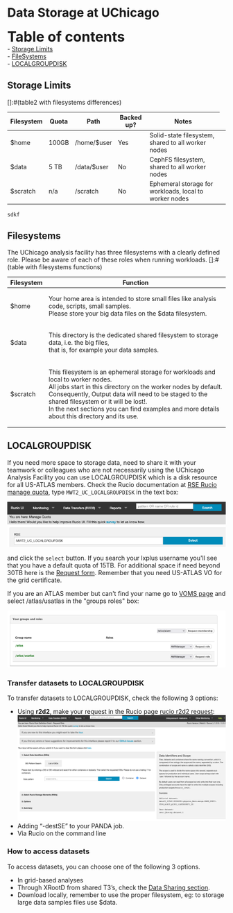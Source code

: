 # Data Storage at UChicago
  
  <!--<big>**Table of contents**</big>-->

<font size="6">**Table of contents**</font>
  <br> - [Storage Limits](#storage-limits)
  <br> - [FileSystems](#filesystems)
  <br> - [LOCALGROUPDISK](#localgroupdisk)
<!--+ [-](#-)-->
## Storage Limits
 

[]:#(table2  with filesystems differences)
<table>
<thead>
<tr>
<th>Filesystem</th>
<th>Quota</th>
<th>Path</th>
<th>Backed up?</th>
<th>Notes</th>
</tr>
</thead>
<tbody>
<tr>
<td>$home</td>
<td>100GB</td>
<td>/home/$user </td>
<td>Yes</td>
<td>Solid-state filesystem, shared to all worker nodes</td>
</tr>
<tr>
<td>$data</td>
<td> 5 TB </td>
<td>/data/$user  </td>
<td>No</td>
<td>CephFS filesystem, shared to all worker nodes</td>
</tr>
<tr>
<td>$scratch</td>
<td>n/a  </td>
<td>/scratch</td>
<td>No </td>
<td>Ephemeral storage for workloads, local to worker nodes</td>
<td>
</tr>
</tbody>
</table>

`sdkf`
## Filesystems 

The UChicago analysis facility has three filesystems with a clearly defined role. Please be aware of each of these roles when running workloads. 
[]:#(table with filesystems functions)
<table>
<thead>
<tr>
<th>Filesystem</th>
<th>Function</th>
</tr>
</thead>
<tbody>
<tr>
<td>$home</td>
<td><p>Your home area is intended to store small files like analysis code, scripts, small samples.
<br>Please store your big data files on the $data filesystem. </td></p>
</tr>
<tr>
<td>$data</td>
<td><p>This directory is the dedicated shared filesystem to storage data, i.e. the big files, <br>that is, for example your data samples.</td></p>
</tr>
<tr>
<td>$scratch</td>
<td>
<p>This filesystem is an ephemeral storage for workloads and local to worker nodes.
<br> All jobs start in this directory on the worker nodes by default. 
<br>Consequently, Output data will need to be staged to the shared filesystem or it will be lost!.
<br> In the next sections you can find examples and more details about this directory and its use.
</p>
</tbody>
</table>


## LOCALGROUPDISK
If you need more space to storage data, need to share it with your teamwork or colleagues who are not necessarily using the UChicago Analysis Facility you can use LOCALGROUPDISK which is a disk resource for all US-ATLAS members.
Check the Rucio documentation at [RSE Rucio manage quota](https://rucio-ui.cern.ch/r2d2/manage_quota), type `MWT2_UC_LOCALGROUPDISK` in the text box:

![rse rucio manage quota](uc_rucio_localgroupdisk.png)

and click the `select` button. If you search your lxplus username you'll see that you have a default quota of 15TB. For additional space if need beyond 30TB here is the [Request form]( https://atlas-lgdm.cern.ch/LocalDisk_Usage/USER/RequestFormUsage/).
Remember that you need US-ATLAS VO for the grid certificate.

If you are an ATLAS member but can't find your name go to [VOMS page](https://lcg-voms2.cern.ch:8443/voms/atlas/user/home.action) and select /atlas/usatlas in the "groups roles" box:

![voms groups roles](uc_vo_roles.png)

### Transfer datasets to LOCALGROUPDISK

To transfer datasets to LOCALGROUPDISK, check the following 3 options: 

- Using **r2d2**, make your request in the Rucio page [rucio r2d2 request](https://rucio-ui.cern.ch/r2d2/request):
![rucio r2d2 request](uc_r2d2_request.png)
- Adding “-destSE” to your PANDA job.
- Via Rucio on the command line

### How to access datasets

To access datasets, you can choose one of the following 3 options. 

- In grid-based analyses
- Through XRootD from shared T3’s, check the [Data Sharing section](http://127.0.0.1:8000/doma/DataSharing/).
- Download locally, remember to use the proper filesystem, eg: to storage large data samples files use $data. 